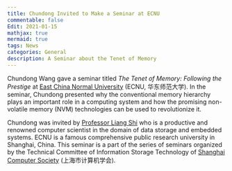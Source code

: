 ```yaml
---
title: Chundong Invited to Make a Seminar at ECNU
commentable: false
Edit: 2021-01-15
mathjax: true
mermaid: true
tags: News
categories: General
description: A Seminar about the Tenet of Memory
---
```


<p>Chundong Wang gave a seminar titled <i>The Tenet of Memory: Following the Prestige</i> at <a href="https://www.ecnu.edu.cn/" target="_blank">East China Normal University</a> (ECNU, &#x534e;&#x4e1c;&#x5e08;&#x8303;&#x5927;&#x5b66;). In the seminar, Chundong presented why the conventional memory hierarchy plays an important role in a computing system and how the promising non-volatile memory (NVM) technologies can be used to revolutionize it.</p>

<p>Chundong was invited by <a href="https://faculty.ecnu.edu.cn/_s16/sl2_13905/main.psp">Professor Liang Shi</a> who is a productive and renowned computer scientist in the domain of data storage and embedded systems. ECNU is a famous comprehensive public research university in Shanghai, China. This seminar is a part of the series of seminars organized by the Technical Committee of Information Storage Technology of <a href="http://scs.sh.cn/" target="_blank">Shanghai Computer Society</a> (&#19978;&#28023;&#24066;&#35745;&#31639;&#26426;&#23398;&#20250;).</p>



